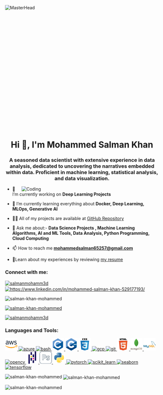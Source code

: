 <a>
 <img src="https://drive.google.com/uc?export=view&id=1Xwbx7myeXar6SmkMXXB_85cEP-txuMXK" style="display: block; margin-left: auto; margin-right: auto;" alt="MasterHead" width="900" height="400">

</a>

<h1 align="center">Hi 👋, I'm Mohammed Salman Khan</h1>
<h3 align="center">A seasoned data scientist with extensive experience in data analysis, dedicated to uncovering the narratives embedded within data. Proficient in machine learning, statistical analysis, and data visualization.</h3>
<img align="right" alt="Coding" width="450" src="https://gifdb.com/images/high/animated-man-computer-coding-nae6mec378lsg1i3.webp">

- 🔭 I’m currently working on **Deep Learning Projects**

- 🌱 I’m currently learning everything about **Docker, Deep Learning, MLOps, Generative AI**

- 👨‍💻 All of my projects are available at [GitHub Repository](https://github.com/Salman-Khan-Mohammed?tab=repositories)

- 💬 Ask me about:- **Data Science Projects , Machine Learning Algorithms, AI and ML Tools, Data Analysis, Python Programming, Cloud Computing**

- 📫 How to reach me **mohammedsalman65257@gmail.com**

- 📄Learn about my experiences by reviewing [my resume](https://drive.google.com/file/d/1kbNEk-TpJ9Z8Git-oHYZHucKjJiJgEiB/view?usp=sharing)

<h3 align="left">Connect with me:</h3>
<p align="left">
<a href="https://twitter.com/salmanmohamm3d" target="blank"><img align="center" src="https://raw.githubusercontent.com/rahuldkjain/github-profile-readme-generator/master/src/images/icons/Social/twitter.svg" alt="salmanmohamm3d" height="30" width="40" /></a>
<a href="https://www.linkedin.com/in/mohammed-salman-khan-529177193/" target="blank"><img align="center" src="https://raw.githubusercontent.com/rahuldkjain/github-profile-readme-generator/master/src/images/icons/Social/linked-in-alt.svg" alt="https://www.linkedin.com/in/mohammed-salman-khan-529177193/" height="30" width="40" /></a>

<p align="left"> <img src="https://komarev.com/ghpvc/?username=salman-khan-mohammed&label=Profile%20views&color=0e75b6&style=flat" alt="salman-khan-mohammed" /> </p>

<p align="left"> <a href="https://github.com/ryo-ma/github-profile-trophy"><img src="https://github-profile-trophy.vercel.app/?username=salman-khan-mohammed" alt="salman-khan-mohammed" /></a> </p>

<p align="left"> <a href="https://twitter.com/salmanmohamm3d" target="blank"><img src="https://img.shields.io/twitter/follow/salmanmohamm3d?logo=twitter&style=for-the-badge" alt="salmanmohamm3d" /></a> </p>

</p>

<h3 align="left">Languages and Tools:</h3>
<p align="left"> <a href="https://aws.amazon.com" target="_blank" rel="noreferrer"> <img src="https://raw.githubusercontent.com/devicons/devicon/master/icons/amazonwebservices/amazonwebservices-original-wordmark.svg" alt="aws" width="40" height="40"/> </a> <a href="https://azure.microsoft.com/en-in/" target="_blank" rel="noreferrer"> <img src="https://www.vectorlogo.zone/logos/microsoft_azure/microsoft_azure-icon.svg" alt="azure" width="40" height="40"/> </a> <a href="https://www.gnu.org/software/bash/" target="_blank" rel="noreferrer"> <img src="https://www.vectorlogo.zone/logos/gnu_bash/gnu_bash-icon.svg" alt="bash" width="40" height="40"/> </a> <a href="https://www.cprogramming.com/" target="_blank" rel="noreferrer"> <img src="https://raw.githubusercontent.com/devicons/devicon/master/icons/c/c-original.svg" alt="c" width="40" height="40"/> </a> <a href="https://www.w3schools.com/cpp/" target="_blank" rel="noreferrer"> <img src="https://raw.githubusercontent.com/devicons/devicon/master/icons/cplusplus/cplusplus-original.svg" alt="cplusplus" width="40" height="40"/> </a> <a href="https://www.w3schools.com/css/" target="_blank" rel="noreferrer"> <img src="https://raw.githubusercontent.com/devicons/devicon/master/icons/css3/css3-original-wordmark.svg" alt="css3" width="40" height="40"/> </a> <a href="https://cloud.google.com" target="_blank" rel="noreferrer"> <img src="https://www.vectorlogo.zone/logos/google_cloud/google_cloud-icon.svg" alt="gcp" width="40" height="40"/> </a> <a href="https://git-scm.com/" target="_blank" rel="noreferrer"> <img src="https://www.vectorlogo.zone/logos/git-scm/git-scm-icon.svg" alt="git" width="40" height="40"/> </a> <a href="https://www.w3.org/html/" target="_blank" rel="noreferrer"> <img src="https://raw.githubusercontent.com/devicons/devicon/master/icons/html5/html5-original-wordmark.svg" alt="html5" width="40" height="40"/> </a> <a href="https://www.mongodb.com/" target="_blank" rel="noreferrer"> <img src="https://raw.githubusercontent.com/devicons/devicon/master/icons/mongodb/mongodb-original-wordmark.svg" alt="mongodb" width="40" height="40"/> </a> <a href="https://www.mysql.com/" target="_blank" rel="noreferrer"> <img src="https://raw.githubusercontent.com/devicons/devicon/master/icons/mysql/mysql-original-wordmark.svg" alt="mysql" width="40" height="40"/> </a> <a href="https://opencv.org/" target="_blank" rel="noreferrer"> <img src="https://www.vectorlogo.zone/logos/opencv/opencv-icon.svg" alt="opencv" width="40" height="40"/> </a> <a href="https://pandas.pydata.org/" target="_blank" rel="noreferrer"> <img src="https://raw.githubusercontent.com/devicons/devicon/2ae2a900d2f041da66e950e4d48052658d850630/icons/pandas/pandas-original.svg" alt="pandas" width="40" height="40"/> </a> <a href="https://www.photoshop.com/en" target="_blank" rel="noreferrer"> <img src="https://raw.githubusercontent.com/devicons/devicon/master/icons/photoshop/photoshop-line.svg" alt="photoshop" width="40" height="40"/> </a> <a href="https://www.python.org" target="_blank" rel="noreferrer"> <img src="https://raw.githubusercontent.com/devicons/devicon/master/icons/python/python-original.svg" alt="python" width="40" height="40"/> </a> <a href="https://pytorch.org/" target="_blank" rel="noreferrer"> <img src="https://www.vectorlogo.zone/logos/pytorch/pytorch-icon.svg" alt="pytorch" width="40" height="40"/> </a> <a href="https://scikit-learn.org/" target="_blank" rel="noreferrer"> <img src="https://upload.wikimedia.org/wikipedia/commons/0/05/Scikit_learn_logo_small.svg" alt="scikit_learn" width="40" height="40"/> </a> <a href="https://seaborn.pydata.org/" target="_blank" rel="noreferrer"> <img src="https://seaborn.pydata.org/_images/logo-mark-lightbg.svg" alt="seaborn" width="40" height="40"/> </a> <a href="https://www.tensorflow.org" target="_blank" rel="noreferrer"> <img src="https://www.vectorlogo.zone/logos/tensorflow/tensorflow-icon.svg" alt="tensorflow" width="40" height="40"/> </a> </p>

<p><img align="left" src="https://github-readme-stats.vercel.app/api/top-langs?username=salman-khan-mohammed&show_icons=true&locale=en&layout=compact" alt="salman-khan-mohammed" /></p>

<p>&nbsp;<img align="center" src="https://github-readme-stats.vercel.app/api?username=salman-khan-mohammed&show_icons=true&locale=en" alt="salman-khan-mohammed" /></p>

<p><img align="center" src="https://github-readme-streak-stats.herokuapp.com/?user=salman-khan-mohammed&" alt="salman-khan-mohammed" /></p>
